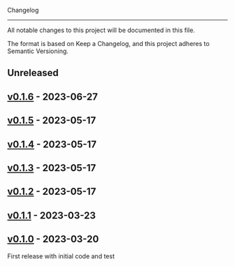 Changelog
*********

All notable changes to this project will be documented in this file.

The format is based on Keep a Changelog, and this project adheres to
Semantic Versioning.


## Unreleased

## [v0.1.6](https://github.com/str20tbl/techiaith-tts/releases/tag/v0.1.6) - 2023-06-27

## [v0.1.5](https://github.com/str20tbl/techiaith-tts/releases/tag/v0.1.5) - 2023-05-17

## [v0.1.4](https://github.com/str20tbl/techiaith-tts/releases/tag/v0.1.4) - 2023-05-17

## [v0.1.3](https://github.com/str20tbl/techiaith-tts/releases/tag/v0.1.3) - 2023-05-17

## [v0.1.2](https://github.com/str20tbl/techiaith-tts/releases/tag/v0.1.2) - 2023-05-17

## [v0.1.1](https://github.com/str20tbl/techiaith-tts/releases/tag/v0.1.1) - 2023-03-23

## [v0.1.0](https://github.com/str20tbl/techiaith-tts/releases/tag/v0.1.0) - 2023-03-20

First release with initial code and test